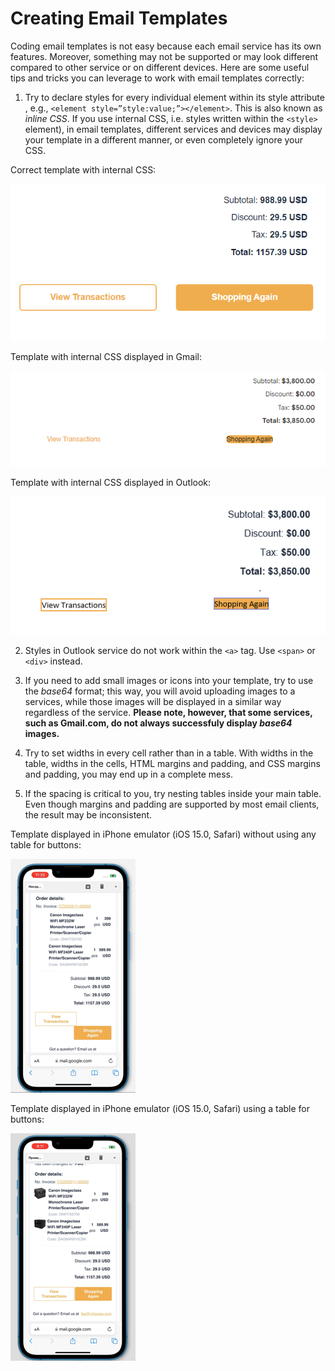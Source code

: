 # Creating Email Templates
Coding email templates is not easy because each email service has its own features. Moreover, something may not be supported or may look different compared to other service or on different devices. Here are some useful tips and tricks you can leverage to work with email templates correctly:

1. Try to declare styles for every individual element within its style attribute , e.g., `<element style=”style:value;”></element>`. This is also known as *inline CSS*. If you use internal CSS, i.e. styles written within the `<style>` element), in email templates, different services and devices may display your template in a different manner, or even completely ignore your CSS.

<p>Correct template with internal CSS:</p>

![Correct template](media/template-correct-buttons.png)

<p>Template with internal CSS displayed in Gmail:</p>

![Template in Gmail](media/template-gmail-buttons.png)

<p>Template with internal CSS displayed in Outlook:</p>

![Template in Outlook](media/template-outlook-buttons.png)


2. Styles in Outlook service do not work within the `<a>` tag. Use `<span>` or `<div>` instead.

3. If you need to add small images or icons into your template, try to use the *base64* format; this way, you will avoid uploading images to a services, while those images will be displayed in a similar way regardless of the service. <strong>Please note, however, that some services, such as Gmail.com, do not always successfuly display *base64* images.</strong>

4. Try to set widths in every cell rather than in a table. With widths in the table, widths in the cells, HTML margins and padding, and CSS margins and padding, you may end up in a complete mess.

5. If the spacing is critical to you, try nesting tables inside your main table. Even though margins and padding are supported by most email clients, the result may be inconsistent.

<p>Template displayed in iPhone emulator (iOS 15.0, Safari) without using any table for buttons:</p>

![Template displayed on iPhone with incorrect buttons](media/template-buttons-in-phone-not-correct.png)


<p>Template displayed in iPhone emulator (iOS 15.0, Safari) using a table for buttons:</p>

![Template in iPhone - buttons are correct](media/template-buttons-in-phone-correct.png)
